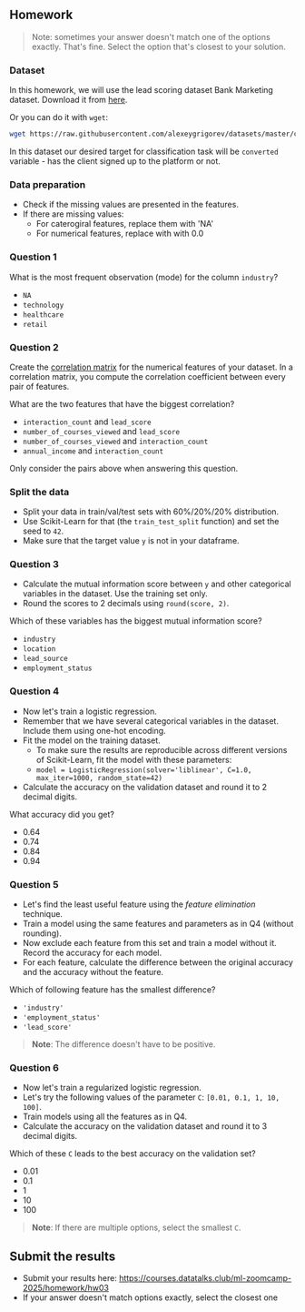 ## Homework

> Note: sometimes your answer doesn't match one of the options exactly. 
> That's fine. 
> Select the option that's closest to your solution.


### Dataset

In this homework, we will use the lead scoring dataset Bank Marketing dataset. Download it from [here](https://raw.githubusercontent.com/alexeygrigorev/datasets/master/course_lead_scoring.csv).

Or you can do it with `wget`:

```bash
wget https://raw.githubusercontent.com/alexeygrigorev/datasets/master/course_lead_scoring.csv
```

In this dataset our desired target for classification task will be `converted` variable - has the client signed up to the platform or not. 

### Data preparation

* Check if the missing values are presented in the features.
* If there are missing values:
    * For caterogiral features, replace them with 'NA'
    * For numerical features, replace with with 0.0 

### Question 1

What is the most frequent observation (mode) for the column `industry`?

- `NA`
- `technology`
- `healthcare`
- `retail`


### Question 2

Create the [correlation matrix](https://www.google.com/search?q=correlation+matrix) for the numerical features of your dataset. 
In a correlation matrix, you compute the correlation coefficient between every pair of features.

What are the two features that have the biggest correlation?

- `interaction_count` and `lead_score`
- `number_of_courses_viewed` and `lead_score`
- `number_of_courses_viewed` and `interaction_count`
- `annual_income` and `interaction_count`

Only consider the pairs above when answering this question.

### Split the data

* Split your data in train/val/test sets with 60%/20%/20% distribution.
* Use Scikit-Learn for that (the `train_test_split` function) and set the seed to `42`.
* Make sure that the target value `y` is not in your dataframe.

### Question 3

* Calculate the mutual information score between `y` and other categorical variables in the dataset. Use the training set only.
* Round the scores to 2 decimals using `round(score, 2)`.

Which of these variables has the biggest mutual information score?
  
- `industry`
- `location`
- `lead_source`
- `employment_status`


### Question 4

* Now let's train a logistic regression.
* Remember that we have several categorical variables in the dataset. Include them using one-hot encoding.
* Fit the model on the training dataset.
    - To make sure the results are reproducible across different versions of Scikit-Learn, fit the model with these parameters:
    - `model = LogisticRegression(solver='liblinear', C=1.0, max_iter=1000, random_state=42)`
* Calculate the accuracy on the validation dataset and round it to 2 decimal digits.

What accuracy did you get?

- 0.64
- 0.74
- 0.84
- 0.94


### Question 5 

* Let's find the least useful feature using the *feature elimination* technique.
* Train a model using the same features and parameters as in Q4 (without rounding).
* Now exclude each feature from this set and train a model without it. Record the accuracy for each model.
* For each feature, calculate the difference between the original accuracy and the accuracy without the feature. 

Which of following feature has the smallest difference?

- `'industry'`
- `'employment_status'`
- `'lead_score'`

> **Note**: The difference doesn't have to be positive.


### Question 6

* Now let's train a regularized logistic regression.
* Let's try the following values of the parameter `C`: `[0.01, 0.1, 1, 10, 100]`.
* Train models using all the features as in Q4.
* Calculate the accuracy on the validation dataset and round it to 3 decimal digits.

Which of these `C` leads to the best accuracy on the validation set?

- 0.01
- 0.1
- 1
- 10
- 100

> **Note**: If there are multiple options, select the smallest `C`.

## Submit the results

* Submit your results here: https://courses.datatalks.club/ml-zoomcamp-2025/homework/hw03
* If your answer doesn't match options exactly, select the closest one